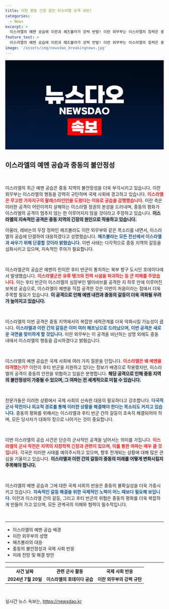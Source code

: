 ```yaml
---
title: 이란 중동 긴장 원인 이스라엘 공격 규탄!
categories:
  - News
excerpt: >
  이스라엘의 예멘 공습에 이란과 헤즈볼라가 강력 반발! 이란 외무부는 이스라엘의 침략은 중동 평화의 최대 장애물이라며 무고한 민간인 피해를 비판했다. 긴장이 고조되는 중동 정세, 그 배후에는 무엇이 있을까?
feature_text: >
  이스라엘의 예멘 공습에 이란과 헤즈볼라가 강력 반발! 이란 외무부는 이스라엘의 침략은 중동 평화의 최대 장애물이라며 무고한 민간인 피해를 비판했다. 긴장이 고조되는 중동 정세, 그 배후에는 무엇이 있을까?
image: '/assets/img/newsdao_breakingnews.jpg'
---
```


<p><img src="/assets/img/newsdao_breakingnews.jpg" alt="ranknews 속보" /></p>

<h2 data-ke-size="size26">이스라엘의 예멘 공습과 중동의 불안정성</h2>

<p data-ke-size="size16">&nbsp;</p>

<p>이스라엘의 최근 예멘 공습은 중동 지역의 불안정성을 더욱 부각시키고 있습니다. 이란 외무부는 이스라엘의 행동을 강력히 규탄하며 국제 사회에 경고하고 있습니다. <b><span style="color: #ee2323;">이스라엘은 무고한 가자지구의 팔레스타인인을 도왔다는 이유로 공습을 감행했습니다.</span></b> 이란 측은 이러한 공격이 어린이까지 살해하는 이스라엘 정권의 본성을 드러내며, 중동의 평화가 이스라엘의 공격이 멈추지 않는 한 이루어지지 않을 것이라고 주장하고 있습니다. <b><span style="background-color: #21538527;">이스라엘의 지속적인 공격은 중동 지역의 긴장의 원인으로 작용하고 있습니다.</span></b> </p>

<p>아울러, 레바논의 무장 정파인 헤즈볼라도 이란 외무부와 같은 목소리를 내면서, 이스라엘의 공습에 단결하여 대응하겠다고 성명했습니다. <b><span style="color: #1a5490;">헤즈볼라는 모든 전선에서 이스라엘과 싸우기 위해 단결할 것이라 밝혔습니다.</span></b> 이번 사태는 다각적으로 중동 지역의 갈등을 심화시키고 있으며, 지속적인 주의가 필요합니다.</p>

<p data-ke-size="size16">&nbsp;</p>

<p>이스라엘군의 공습은 예멘의 친이란 후티 반군이 통치하는 북부 항구 도시인 호데이다에서 발생했습니다. <b><span style="color: #ee2323;">이스라엘군은 유류 탱크와 전력 시설을 파괴하는 등 큰 피해를 주었습니다.</span></b> 이는 후티 반군이 이스라엘의 심장부인 텔아비브를 공격한 지 하루 만에 이루어진 보복성 공습으로, 이스라엘이 예멘을 직접 공격한 것은 이번이 처음이라는 점에서 더욱 주목할 필요가 있습니다. <b><span style="background-color: #21538527;">이 공격으로 인해 예멘 내전과 중동의 갈등이 더욱 격화될 우려가 높아지고 있습니다.</span></b> </p>

<p data-ke-size="size16">&nbsp;</p>

<p>이스라엘의 이번 공격은 중동 지역에서의 복잡한 세력관계를 더욱 악화시킬 가능성이 큽니다. <b><span style="color: #1a5490;">이스라엘과 이란 간의 갈등은 이미 여러 해프닝으로 드러났으며, 이번 공격은 새로운 국면을 맞이하게 할 것입니다.</span></b> 이란 외무부는 이 공격을 비난하는 성명 외에도 중동 내에서 이스라엘의 행동을 감시하겠다고 밝혔습니다. </p>

<p data-ke-size="size16">&nbsp;</p>

<p>이스라엘의 예멘 공습은 국제 사회에 여러 가지 질문을 던집니다. <b><span style="color: #ee2323;">이스라엘은 왜 예멘을 타격했는가?</span></b> 이란이 후티 반군을 지원하고 있다는 정보가 배경으로 작용했지만, 이스라엘의 공격이 중동의 안전을 위협하고 있음은 분명합니다. <b><span style="background-color: #21538527;">해당 공격으로 인해 중동 지역의 불안정성이 가중될 수 있으며, 그 여파는 전 세계적으로 미칠 수 있습니다.</span></b></p>

<p data-ke-size="size16">&nbsp;</p>

<p>전문가들은 이러한 상황에서 국제 사회의 신속한 대응이 필요하다고 강조합니다. <b><span style="color: #1a5490;">다국적 군사 작전이나 외교적 경로를 통해 이러한 상황을 해결해야 한다는 목소리도 커지고 있습니다.</span></b> 중동의 평화를 위해서는 이스라엘과 후티 반군 간의 갈등이 조속히 해결되어야 하며, 모든 당사자가 대화의 장으로 나아가는 것이 중요합니다.</p>

<p data-ke-size="size16">&nbsp;</p>

<p>이번 이스라엘의 공습 사건은 단순히 군사적인 공격을 넘어서는 의미를 가집니다. <b><span style="color: #ee2323;">이스라엘의 군사 작전은 지역의 지정학적 긴장과 관련이 있으며, 이를 통한 여파는 매우 클 것입니다.</span></b> 각국은 이러한 사태를 예의주시하고 있으며, 향후 전개되는 상황에 대해 많은 관심을 기울이고 있습니다. <b><span style="background-color: #21538527;">이스라엘과 이란 간의 갈등이 중동의 미래를 어떻게 변화시킬지 주목해야 합니다.</span></b> </p>

<p data-ke-size="size16">&nbsp;</p>

<p>이스라엘의 예멘 공습과 그에 대한 국제 사회의 반응은 중동의 불확실성을 더욱 가중시키고 있습니다. <b><span style="color: #1a5490;">지속적인 갈등 해결을 위한 국제적인 노력이 어느 때보다 필요해 보입니다.</span></b> 이란과 이스라엘 간의 갈등, 그리고 후티 반군의 위협은 중동의 평화를 더욱 복잡하게 만들어 가고 있으며, 모든 관계국의 이해와 협력이 필수적입니다.</p>

<p data-ke-size="size16">&nbsp;</p>

<hr>

<ul>
    <li>이스라엘의 예멘 공습 배경</li>
    <li>이란 외무부의 성명</li>
    <li>헤즈볼라의 대응</li>
    <li>중동의 불안정성과 국제 사회 반응</li>
    <li>미래 전망 및 해결 방안</li>
</ul>

<hr>

<table style="width:100%;">
    <tr>
        <td style="text-align: center; height: 17px;"><b>사건 날짜</b></td>
        <td style="text-align: center; height: 17px;"><b>관련 군사 활동</b></td>
        <td style="text-align: center; height: 17px;"><b>국제 사회 반응</b></td>
    </tr>
    <tr>
        <td style="text-align: center; height: 17px;"><b>2024년 7월 20일</b></td>
        <td style="text-align: center; height: 17px;"><b>이스라엘의 호데이다 공습</b></td>
        <td style="text-align: center; height: 17px;"><b>이란 외무부의 강력 규탄</b></td>
    </tr>
</table>

<p data-ke-size="size16">&nbsp;</p>
실시간 뉴스 속보는, <a href="https://newsdao.kr" rel="dofollow">https://newsdao.kr</a>


